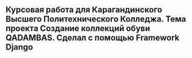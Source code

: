 <h2>Курсовая работа для Карагандинского Высшего Политехнического Колледжа. Тема проекта Создание коллекций обуви QADAMBAS. Сделал с помощью Framework Django</h2>
